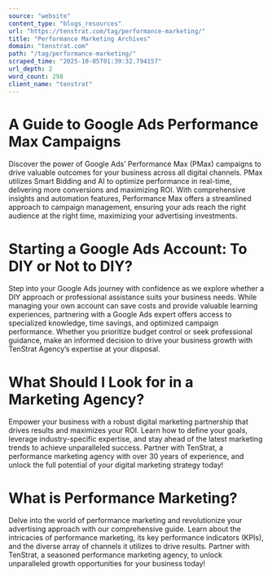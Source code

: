 ```yaml
---
source: "website"
content_type: "blogs_resources"
url: "https://tenstrat.com/tag/performance-marketing/"
title: "Performance Marketing Archives"
domain: "tenstrat.com"
path: "/tag/performance-marketing/"
scraped_time: "2025-10-05T01:39:32.794157"
url_depth: 2
word_count: 298
client_name: "tenstrat"
---
```


# A Guide to Google Ads Performance Max Campaigns

Discover the power of Google Ads’ Performance Max (PMax) campaigns to drive valuable outcomes for your business across all digital channels. PMax utilizes Smart Bidding and AI to optimize performance in real-time, delivering more conversions and maximizing ROI. With comprehensive insights and automation features, Performance Max offers a streamlined approach to campaign management, ensuring your ads reach the right audience at the right time, maximizing your advertising investments.

# Starting a Google Ads Account: To DIY or Not to DIY?

Step into your Google Ads journey with confidence as we explore whether a DIY approach or professional assistance suits your business needs. While managing your own account can save costs and provide valuable learning experiences, partnering with a Google Ads expert offers access to specialized knowledge, time savings, and optimized campaign performance. Whether you prioritize budget control or seek professional guidance, make an informed decision to drive your business growth with TenStrat Agency’s expertise at your disposal.

# What Should I Look for in a Marketing Agency?

Empower your business with a robust digital marketing partnership that drives results and maximizes your ROI. Learn how to define your goals, leverage industry-specific expertise, and stay ahead of the latest marketing trends to achieve unparalleled success. Partner with TenStrat, a performance marketing agency with over 30 years of experience, and unlock the full potential of your digital marketing strategy today!

# What is Performance Marketing?

Delve into the world of performance marketing and revolutionize your advertising approach with our comprehensive guide. Learn about the intricacies of performance marketing, its key performance indicators (KPIs), and the diverse array of channels it utilizes to drive results. Partner with TenStrat, a seasoned performance marketing agency, to unlock unparalleled growth opportunities for your business today!